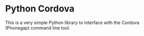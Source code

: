 # Python Cordova

This is a very simple Python library to interface with the Cordova (Phonegap) command line tool.